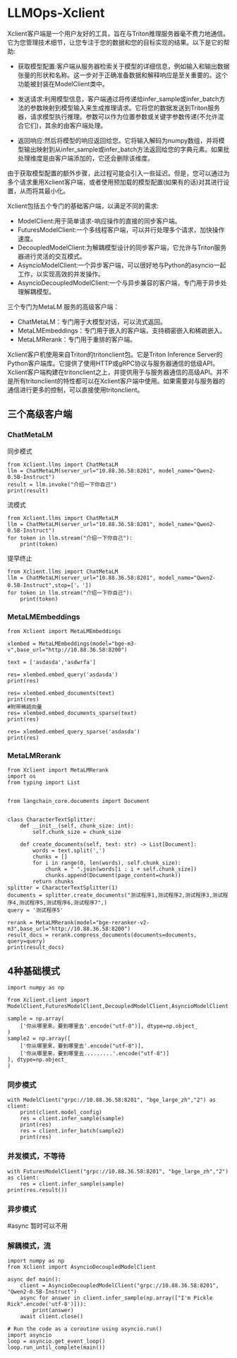# LLMOps-Xclient

Xclient客户端是一个用户友好的工具，旨在与Triton推理服务器毫不费力地通信。它为您管理技术细节，让您专注于您的数据和您的目标实现的结果。以下是它的帮助:

* 获取模型配置:客户端从服务器检索关于模型的详细信息，例如输入和输出数据张量的形状和名称。这一步对于正确准备数据和解释响应是至关重要的。这个功能被封装在ModelClient类中。

* 发送请求:利用模型信息，客户端通过将传递给infer_sample或infer_batch方法的参数映射到模型输入来生成推理请求。它将您的数据发送到Triton服务器，请求模型执行推理。参数可以作为位置参数或关键字参数传递(不允许混合它们)，其余的由客户端处理。

* 返回响应:然后将模型的响应返回给您。它将输入解码为numpy数组，并将模型输出映射到从infer_sample或infer_batch方法返回给您的字典元素。如果批处理维度是由客户端添加的，它还会删除该维度。

由于获取模型配置的额外步骤，此过程可能会引入一些延迟。但是，您可以通过为多个请求重用Xclient客户端，或者使用预加载的模型配置(如果有的话)对其进行设置，从而将其最小化。

Xclient包括五个专门的基础客户端，以满足不同的需求:

* ModelClient:用于简单请求-响应操作的直接的同步客户端。
* FuturesModelClient:一个多线程客户端，可以并行处理多个请求，加快操作速度。
* DecoupledModelClient:为解耦模型设计的同步客户端，它允许与Triton服务器进行灵活的交互模式。
* AsyncioModelClient:一个异步客户端，可以很好地与Python的asyncio一起工作，以实现高效的并发操作。
* AsyncioDecoupledModelClient:一个与异步兼容的客户端，专门用于异步处理解耦模型。

三个专门为MetaLM 服务的高级客户端：
* ChatMetaLM：专门用于大模型对话，可以流式返回。
* MetaLMEmbeddings：专门用于嵌入的客户端，支持稠密嵌入和稀疏嵌入。
* MetaLMRerank：专门用于重排的客户端。

Xclient客户机使用来自Triton的tritonclient包。它是Triton Inference Server的Python客户端库。它提供了使用HTTP或gRPC协议与服务器通信的低级API。Xclient客户端构建在tritonclient之上，并提供用于与服务器通信的高级API。并不是所有tritonclient的特性都可以在Xclient客户端中使用。如果需要对与服务器的通信进行更多的控制，可以直接使用tritonclient。

## 三个高级客户端
### ChatMetaLM
同步模式
```
from Xclient.llms import ChatMetaLM
llm = ChatMetaLM(server_url="10.88.36.58:8201", model_name="Qwen2-0.5B-Instruct")
result = llm.invoke("介绍一下你自己")
print(result)
```
流模式
```
from Xclient.llms import ChatMetaLM
llm = ChatMetaLM(server_url="10.88.36.58:8201", model_name="Qwen2-0.5B-Instruct")
for token in llm.stream("介绍一下你自己"):
    print(token)
```
提早终止
```
from Xclient.llms import ChatMetaLM
llm = ChatMetaLM(server_url="10.88.36.58:8201", model_name="Qwen2-0.5B-Instruct",stop=['。'])
for token in llm.stream("介绍一下你自己"):
    print(token)
```
### MetaLMEmbeddings
```
from Xclient import MetaLMEmbeddings

xlembed = MetaLMEmbeddings(model="bge-m3-v",base_url="http://10.88.36.58:8200")

text = ['asdasda','asdwrfa']

res= xlembed.embed_query('asdasda')
print(res)

res= xlembed.embed_documents(text)
print(res)
#附带稀疏向量
res= xlembed.embed_documents_sparse(text)
print(res)

res= xlembed.embed_query_sparse('asdasda')
print(res)
```

### MetaLMRerank
```
from Xclient import MetaLMRerank
import os
from typing import List


from langchain_core.documents import Document


class CharacterTextSplitter:
    def __init__(self, chunk_size: int):
        self.chunk_size = chunk_size

    def create_documents(self, text: str) -> List[Document]:
        words = text.split(',')
        chunks = []
        for i in range(0, len(words), self.chunk_size):
            chunk = " ".join(words[i : i + self.chunk_size])
            chunks.append(Document(page_content=chunk))
        return chunks
splitter = CharacterTextSplitter(1)
documents = splitter.create_documents("测试程序1,测试程序2,测试程序3,测试程序4,测试程序5,测试程序6,测试程序7",)
query = '测试程序5'

rerank = MetaLMRerank(model="bge-reranker-v2-m3",base_url="http://10.88.36.58:8200")
result_docs = rerank.compress_documents(documents=documents, query=query)
print(result_docs)

```

## 4种基础模式

```
import numpy as np

from Xclient.client import ModelClient,FuturesModelClient,DecoupledModelClient,AsyncioModelClient

sample = np.array(
    ['你从哪里来，要到哪里去'.encode("utf-8")], dtype=np.object_
)
sample2 = np.array([
    ['你从哪里来，要到哪里去'.encode("utf-8")],
    ['你从哪里来，要到哪里去.........'.encode("utf-8")]
], dtype=np.object_
)
```

### 同步模式
```
with ModelClient("grpc://10.88.36.58:8201", "bge_large_zh","2") as client:
    print(client.model_config)
    res = client.infer_sample(sample)
    print(res)
    res = client.infer_batch(sample2)
    print(res)
```

### 并发模式，不等待
```
with FuturesModelClient("grpc://10.88.36.58:8201", "bge_large_zh","2") as client:
    res = client.infer_sample(sample)
print(res.result())
```

### 异步模式
#async 暂时可以不用

### 解耦模式，流
```
import numpy as np
from Xclient import AsyncioDecoupledModelClient

async def main():
    client = AsyncioDecoupledModelClient("grpc://10.88.36.58:8201", "Qwen2-0.5B-Instruct")
    async for answer in client.infer_sample(np.array(["I'm Pickle Rick".encode('utf-8')])):
        print(answer)
    await client.close()

# Run the code as a coroutine using asyncio.run()
import asyncio
loop = asyncio.get_event_loop()
loop.run_until_complete(main())
```